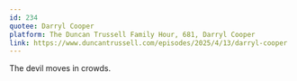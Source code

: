 ```yaml
---
id: 234
quotee: Darryl Cooper
platform: The Duncan Trussell Family Hour, 681, Darryl Cooper
link: https://www.duncantrussell.com/episodes/2025/4/13/darryl-cooper
---
```

The devil moves in crowds.